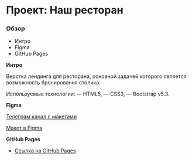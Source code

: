 # Проект: Наш ресторан

### Обзор
* Интро
* Figma
* GitHub Pages

**Интро**

Верстка лендинга для ресторана, основной задачей которого является возможность бронирования столика.

Используемые технологии:
— HTML5,
— CSS3,
— Bootstrap v5.3.

**Figma**

[Телеграм канал с макетами](https://t.me/figma_makety)

[Макет в Figma](https://www.figma.com/file/Hf8XeLc55LnOvuKnx2cht8/restaurant-lending?type=design&node-id=0-1&mode=design&t=5Zogf4r8wMVlE7eI-0)


**GitHub Pages**

* [Ссылка на GitHub Pages](https://ichemakina.github.io/restaurant/)